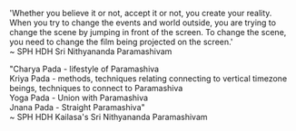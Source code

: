 'Whether you believe it or not, accept it or not, you create your reality. When you try to change the events and world outside, you are trying to change the scene by jumping in front of the screen. To change the scene, you need to change the film being projected on the screen.'  
~ SPH HDH Sri Nithyananda Paramashivam

"Charya Pada -  lifestyle of Paramashiva  
Kriya Pada - methods, techniques relating connecting to vertical timezone beings, techniques to connect to Paramashiva  
Yoga Pada - Union with Paramashiva  
Jnana Pada - Straight Paramashiva"  
~ SPH HDH Kailasa's Sri Nithyananda Paramashivam
